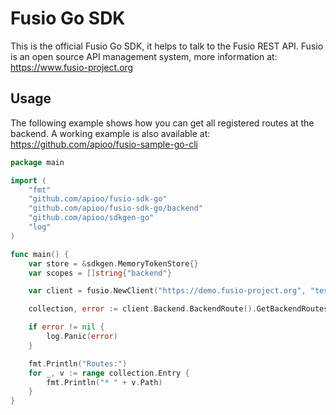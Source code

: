 
# Fusio Go SDK

This is the official Fusio Go SDK, it helps to talk to the Fusio REST API.
Fusio is an open source API management system, more information at:
https://www.fusio-project.org

## Usage

The following example shows how you can get all registered routes at the backend.
A working example is also available at: https://github.com/apioo/fusio-sample-go-cli

```go
package main

import (
	"fmt"
	"github.com/apioo/fusio-sdk-go"
	"github.com/apioo/fusio-sdk-go/backend"
	"github.com/apioo/sdkgen-go"
	"log"
)

func main() {
	var store = &sdkgen.MemoryTokenStore{}
	var scopes = []string{"backend"}

	var client = fusio.NewClient("https://demo.fusio-project.org", "test", "FRsNh1zKCXlB", store, scopes)

	collection, error := client.Backend.BackendRoute().GetBackendRoutes().BackendActionRouteGetAll(backend.CollectionCategoryQuery{})

	if error != nil {
		log.Panic(error)
	}

	fmt.Println("Routes:")
	for _, v := range collection.Entry {
		fmt.Println("* " + v.Path)
	}
}

```
